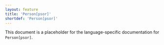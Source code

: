 ```yaml
---
layout: feature
title: 'Person[psor]'
shortdef: 'Person[psor]'
---
```


This document is a placeholder for the language-specific documentation
for `Person[psor]`.
